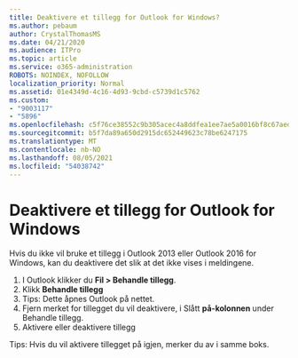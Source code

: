 ```yaml
---
title: Deaktivere et tillegg for Outlook for Windows?
ms.author: pebaum
author: CrystalThomasMS
ms.date: 04/21/2020
ms.audience: ITPro
ms.topic: article
ms.service: o365-administration
ROBOTS: NOINDEX, NOFOLLOW
localization_priority: Normal
ms.assetid: 01e4349d-4c16-4d93-9cbd-c5739d1c5762
ms.custom:
- "9003117"
- "5896"
ms.openlocfilehash: c5f76ce38552c9b305acec4a8ddfea1ee7ae5a0016bf8c67aed1d7e7c2c3449b
ms.sourcegitcommit: b5f7da89a650d2915dc652449623c78be6247175
ms.translationtype: MT
ms.contentlocale: nb-NO
ms.lasthandoff: 08/05/2021
ms.locfileid: "54038742"
---
```

# <a name="turn-an-add-in-off-for-outlook-for-windows"></a>Deaktivere et tillegg for Outlook for Windows

Hvis du ikke vil bruke et tillegg i Outlook 2013 eller Outlook 2016 for Windows, kan du deaktivere det slik at det ikke vises i meldingene.  

1. I Outlook klikker du **Fil > Behandle tillegg**.
2. Klikk  **Behandle tillegg**
3. Tips: Dette åpnes Outlook på nettet.
4. Fjern merket for tillegget du vil deaktivere, i Slått **på-kolonnen**  under Behandle tillegg.
5. Aktivere eller deaktivere tillegg

Tips: Hvis du vil aktivere tillegget på igjen, merker du av i samme boks.
